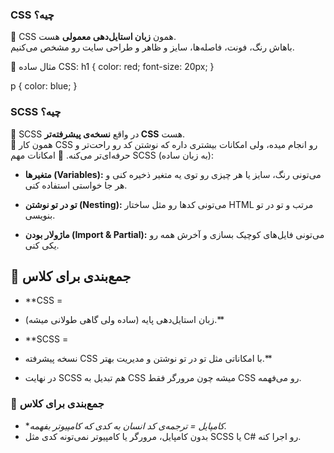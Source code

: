 ### CSS چیه؟

🔹 CSS همون **زبان استایل‌دهی معمولی** هست.  
باهاش رنگ، فونت، فاصله‌ها، سایز و ظاهر و طراحی سایت رو مشخص می‌کنیم.

📌 مثال ساده CSS:
h1 {
  color: red;
  font-size: 20px;
}

p {
  color: blue;
}

### SCSS چیه؟

🔹 SCSS 
در واقع **نسخه‌ی پیشرفته‌تر CSS** هست.  
🔹 همون کار CSS رو انجام میده، ولی امکانات بیشتری داره که نوشتن کد رو راحت‌تر و حرفه‌ای‌تر می‌کنه.
📌 امکانات مهم SCSS (به زبان ساده):
- **متغیرها (Variables):** می‌تونی رنگ، سایز یا هر چیزی رو توی یه متغیر ذخیره کنی و هر جا خواستی استفاده کنی.
    
- **تو در تو نوشتن (Nesting):** می‌تونی کدها رو مثل ساختار HTML مرتب و تو در تو بنویسی.
    
- **ماژولار بودن (Import & Partial):** می‌تونی فایل‌های کوچیک بسازی و آخرش همه رو یکی کنی.

## 📌 جمع‌بندی برای کلاس

- **CSS =
- زبان استایل‌دهی پایه (ساده ولی گاهی طولانی میشه).**
    
- **SCSS =
- نسخه پیشرفته CSS با امکاناتی مثل تو در تو نوشتن و مدیریت بهتر.**
    
- در نهایت SCSS هم تبدیل به CSS میشه چون مرورگر فقط CSS رو می‌فهمه.

### 📌 جمع‌بندی برای کلاس

- **کامپایل = ترجمه‌ی کد انسان به کدی که کامپیوتر بفهمه.*
- بدون کامپایل، مرورگر یا کامپیوتر نمی‌تونه کدی مثل SCSS یا C# رو اجرا کنه.